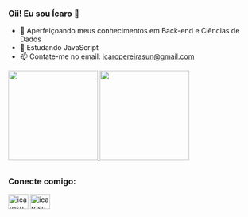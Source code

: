 ### Oii! Eu sou Ícaro 👋


- 🔭 Aperfeiçoando meus conhecimentos em Back-end e Ciências de Dados
- 🌱 Estudando JavaScript
- 📫 Contate-me no email: icaropereirasun@gmail.com


<div>
  <a href="https://github.com/icarosun">
  <img height="180cm" src="https://github-readme-stats.vercel.app/api?username=icarosun&show_icons=true&theme=white&include_all_commits=false&count_private=true"/>
  <img height="180cm" src="https://github-readme-stats.vercel.app/api/top-langs/?username=icarosun&layout=compact&langs_count=16&theme=white"/>
  </a>
</div>

##

<p>
  <h3 align="left">Conecte comigo:</h3>
  <a href="https://twitter.com/icarossun" target="blank"><img align="center" src="https://cdn.jsdelivr.net/npm/simple-icons@3.0.1/icons/twitter.svg" alt="icarosun" height="30" width="40" /></a>
  <a href="https://linkedin.com/in/icarosun" target="blank"><img align="center" src="https://cdn.jsdelivr.net/npm/simple-icons@3.0.1/icons/linkedin.svg" alt="icarosun" height="30" width="40" /></a>
</p>

<!--
**icarosun/icarosun** is a ✨ _special_ ✨ repository because its `README.md` (this file) appears on your GitHub profile.

Here are some ideas to get you started:

- 🔭 I’m currently working on ...

- 👯 I’m looking to collaborate on ...
- 🤔 I’m looking for help with ...
- 💬 Ask me about ...

- 😄 Pronouns: ...

-->
